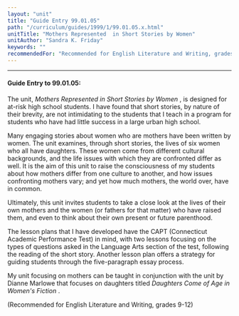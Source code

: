```yaml
---
layout: "unit"
title: "Guide Entry 99.01.05"
path: "/curriculum/guides/1999/1/99.01.05.x.html"
unitTitle: "Mothers Represented  in Short Stories by Women"
unitAuthor: "Sandra K. Friday"
keywords: ""
recommendedFor: "Recommended for English Literature and Writing, grades 9-12."
---
```

<body>
<hr/>
<h4>
Guide Entry to 99.01.05:
</h4>
<p>The unit,
<i>
Mothers Represented in Short Stories by Women
</i>
, is designed for at-risk high school students.  I have found that short stories, by nature of their brevity, are not intimidating to the students that I teach in a program for students who have had little success in a large urban high school.</p>
<p>
Many engaging stories about women who are mothers have been written by women. The unit examines, through short stories, the lives of six women who all have daughters. These women come from different cultural backgrounds, and the life issues with which they are confronted differ as well. It is the aim of this unit to raise the consciousness of my students about how mothers differ from one culture to another, and how issues confronting mothers vary; and yet how much mothers, the world over, have in common.
</p>
<p>
Ultimately, this unit invites students to take a close look at the lives of their own mothers and the women (or fathers for that matter) who have raised them, and even to think about their own present or future parenthood.
</p>
<p>
The lesson plans that I have developed have the CAPT (Connecticut Academic Performance Test) in mind, with two lessons focusing on the types of questions asked in the Language Arts section of the test, following the reading of the short story. Another lesson plan offers a strategy for guiding students through the five-paragraph essay process.
</p>
<p>
My unit focusing on mothers can be taught in conjunction with the unit by Dianne Marlowe that focuses on daughters titled
<i>
Daughters Come of Age in Women's Fiction
</i>
.
</p>
<p>
(Recommended for English Literature and Writing, grades 9-12)
</p>
</body>
